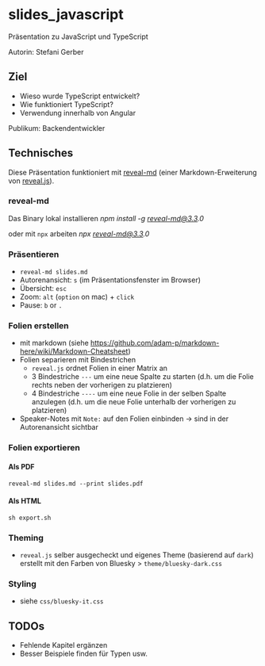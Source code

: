 # slides_javascript
Präsentation zu JavaScript und TypeScript

Autorin: Stefani Gerber

## Ziel
-   Wieso wurde TypeScript entwickelt?
-   Wie funktioniert TypeScript?
-   Verwendung innerhalb von Angular

Publikum: Backendentwickler

## Technisches
Diese Präsentation funktioniert mit [reveal-md](https://github.com/webpro/reveal-md) (einer Markdown-Erweiterung von [reveal.js](https://github.com/hakimel/reveal.js/)).

### reveal-md
Das Binary lokal installieren
_npm install -g reveal-md@3.3.0_

oder mit `npx` arbeiten
_npx reveal-md@3.3.0_

### Präsentieren
-   `reveal-md slides.md`
-   Autorenansicht: `s` (im Präsentationsfenster im Browser)
-   Übersicht: `esc`
-   Zoom: `alt` (`option` on mac) + `click`
-   Pause: `b` or `.`

### Folien erstellen
-   mit markdown (siehe <https://github.com/adam-p/markdown-here/wiki/Markdown-Cheatsheet>)
-   Folien separieren mit Bindestrichen
    -   `reveal.js` ordnet Folien in einer Matrix an
    -   3 Bindestriche `---` um eine neue Spalte zu starten (d.h. um die Folie rechts neben der vorherigen zu platzieren)
    -   4 Bindestriche `----` um eine neue Folie in der selben Spalte anzulegen (d.h. um die neue Folie unterhalb der vorherigen zu platzieren)
-   Speaker-Notes mit `Note:` auf den Folien einbinden -> sind in der Autorenansicht sichtbar

### Folien exportieren

#### Als PDF
`reveal-md slides.md --print slides.pdf`

#### Als HTML
`sh export.sh`

### Theming
-   `reveal.js` selber ausgecheckt und eigenes Theme (basierend auf `dark`) erstellt mit den Farben von Bluesky > `theme/bluesky-dark.css`

### Styling
-   siehe `css/bluesky-it.css`


## TODOs
-   Fehlende Kapitel ergänzen
-   Besser Beispiele finden für Typen usw.
